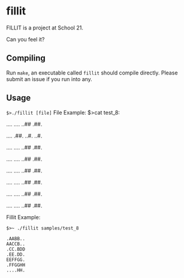 # fillit
FILLIT is a project at School 21.

Can you feel it?

## Compiling
Run `make`, an executable called `fillit` should compile directly. Please submit
an issue if you run into any.

## Usage
`$>./fillit [file]`
File Example:
$>cat test_8:
  
....
....
..##
.##.

....
.##.
..#.
..#.

....
....
..##
.##.

....
....
..##
.##.

....
....
..##
.##.

....
....
..##
.##.

....
....
..##
.##.

....
....
..##
.##.


Fillit Example:
```
$>~ ./fillit samples/test_8

.AABB..
AACCB..
.CC.BDD
.EE.DD.
EEFFGG.
.FFGGHH
....HH.
```
